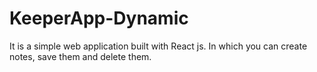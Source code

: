 # KeeperApp-Dynamic

It is a simple web application built with React js. In which you can create notes, save them and delete them.
